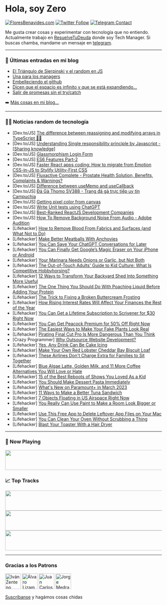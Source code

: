 # Hola, soy Zero

[![FloresBenavides.com](https://img.shields.io/website?down_message=oops&label=MiBlog&style=for-the-badge&up_message=online&url=https%3A%2F%2Ffloresbenavides.com)](https://floresbenavides.com) [![Twitter Follow](https://img.shields.io/twitter/follow/ZeroDragon?color=%231DA1F2&label=Follow&logo=twitter&logoColor=ffffff&style=for-the-badge)](https://twitter.com/zerodragon) [![Telegram Contact](https://img.shields.io/badge/escr%C3%ADbeme-ZeroDragon-%2326A5E4?style=for-the-badge&logo=telegram)](https://t.me/zerodragon)

Me gusta crear cosas y experimentar con tecnología que no entiendo.
Actualmente trabajo en [ResuelveTuDeuda](http://github.com/resuelve) donde soy Tech Manager.
Si buscas chamba, mandame un mensaje en [telegram](https://t.me/zerodragon).

---

### 📕 Últimas entradas en mi blog
<!-- BLOG-POST-LIST:START -->
- [El Triángulo de Sierpinski y el random en JS](https://floresbenavides.com/el-triangulo-de-sierpinski-y-el-random-en-js/)
- [Una para los managers](https://floresbenavides.com/una-para-los-managers/)
- [Embelleciendo el github](https://floresbenavides.com/embelleciendo-el-github/)
- [Dicen que el espacio es infinito y que se está expandiendo…](https://floresbenavides.com/dicen-que-el-espacio-es-infinito-y-que-se-esta-expandiendo/)
- [Salir de promesas sin el try/catch](https://floresbenavides.com/salir-de-promesas-sin-el-try-catch/)
<!-- BLOG-POST-LIST:END -->

➡️ [Más cosas en mi blog...](https://floresbenavides.com)

---

### 👨‍💻 Noticias random de tecnología
<!-- TECH-POSTS:START -->
- [Dev.to/JS] [The difference between reassigning and modifying arrays in TypeScript 👨‍💻](https://dev.to/xaypanya/the-difference-between-reassigning-and-modifying-arrays-in-typescript-14am)
- [Dev.to/JS] [Understanding Single responsibility principle by Javascript - [Sharing knowledge]](https://dev.to/emhat098/understanding-single-responsibility-principle-by-javascript-sharing-knowledge-1442)
- [Dev.to/JS] [Glassmorphism Login Form](https://dev.to/aa82851391/glassmorphism-login-form-5dl4)
- [Dev.to/JS] [ES6 Features Part-2](https://dev.to/amansingh/es6-features-part-2-4abn)
- [Dev.to/JS] [Faster React apps coding: How to migrate from Emotion CSS-in-JS to Stylify Utility-First CSS](https://dev.to/machy8/faster-react-apps-coding-how-to-migrate-from-emotion-css-in-js-to-stylify-utility-first-css-1okb)
- [Dev.to/JS] [Fluxactive Complete - Prostate Health Solution, Benefits, Complaints &amp; Warnings?](https://dev.to/fluxactivecom17/fluxactive-complete-prostate-health-solution-benefits-complaints-warnings-532j)
- [Dev.to/JS] [Difference between useMemo and useCallback](https://dev.to/imvedanshmehra/difference-between-usememo-and-usecallback-1h7b)
- [Dev.to/JS] [Đá Gà Thomo SV388 - Trang đá gà trực tiếp uy tín Campuchia](https://dev.to/dagathomo_sv388/da-ga-thomo-sv388-trang-da-ga-truc-tiep-uy-tin-campuchia-eol)
- [Dev.to/JS] [Getting pixel color from canvas](https://dev.to/con/getting-pixel-color-from-canvas-270h)
- [Dev.to/JS] [Write Unit tests using ChatGPT](https://dev.to/deepeshk1204/unit-tests-with-chatgpt-14ge)
- [Dev.to/JS] [Best-Ranked ReactJS Development Companies](https://dev.to/hetavi21/best-ranked-reactjs-development-companies-1gib)
- [Dev.to/JS] [How To Remove Background Noise From Audio - Adobe Audition](https://dev.to/vincod/how-to-remove-background-noise-from-audio-adobe-audition-224p)
- [Lifehacker] [How to Remove Blood From Fabrics and Surfaces &lpar;and What Not to Do&rpar;](https://lifehacker.com/how-to-remove-blood-from-fabrics-and-surfaces-and-what-1850157321)
- [Lifehacker] [Make Better Meatballs With Anchovies](https://lifehacker.com/make-better-meatballs-with-anchovies-1850156439)
- [Lifehacker] [You Can Save Your ChatGPT Conversations for Later](https://lifehacker.com/you-can-save-your-chatgpt-conversations-for-later-1850157559)
- [Lifehacker] [You Can Finally Get Google’s Magic Eraser on Your iPhone or Android](https://lifehacker.com/you-can-finally-get-google-s-magic-eraser-on-your-iphon-1850157142)
- [Lifehacker] [Your Marinara Needs Onions or Garlic, but Not Both](https://lifehacker.com/your-marinara-needs-onions-or-garlic-but-not-both-1850156719)
- [Lifehacker] [The Out-of-Touch Adults&#39; Guide to Kid Culture: What Is Competitive Hobbyhorsing?](https://lifehacker.com/what-is-competitive-hobbyhorsing-1850156770)
- [Lifehacker] [12 Ways to Transform Your Backyard Shed Into Something More Useful](https://lifehacker.com/12-ways-to-transform-your-backyard-shed-into-something-1850155913)
- [Lifehacker] [The One Thing You Should Do With Poaching Liquid Before Adding Your Protein](https://lifehacker.com/the-one-thing-you-should-do-with-poaching-liquid-before-1850156303)
- [Lifehacker] [The Trick to Fixing a Broken Buttercream Frosting](https://lifehacker.com/the-trick-to-fixing-a-broken-buttercream-frosting-1850155047)
- [Lifehacker] [How Rising Interest Rates Will Affect Your Finances the Rest of the Year](https://lifehacker.com/how-rising-interest-rates-will-affect-your-finances-the-1850155359)
- [Lifehacker] [You Can Get a Lifetime Subscription to Scrivener for $30 Right Now](https://lifehacker.com/you-can-get-a-lifetime-subscription-to-scrivener-for-3-1850155969)
- [Lifehacker] [You Can Get Peacock Premium for 50% Off Right Now](https://lifehacker.com/you-can-get-peacock-premium-for-50-off-right-now-1850155513)
- [Lifehacker] [The Easiest Ways to Make Your Fake Plants Look Real](https://lifehacker.com/the-easiest-ways-to-make-your-fake-plants-look-real-1850155426)
- [Lifehacker] [Pirating Final Cut Pro Is More Dangerous Than You Think](https://lifehacker.com/pirating-final-cut-pro-is-more-dangerous-than-you-think-1850154779)
- [Crazy Programmer] [Why Outsource Website Development?](https://www.thecrazyprogrammer.com/2023/02/why-outsource-website-development.html)
- [Lifehacker] [Yes, Any Drink Can Be Cake Icing](https://lifehacker.com/yes-any-drink-can-be-cake-icing-1850155174)
- [Lifehacker] [Make Your Own Red Lobster Cheddar Bay Biscuit Loaf](https://lifehacker.com/make-your-own-red-lobster-cheddar-bay-biscuit-loaf-1850152900)
- [Lifehacker] [These Airlines Don&#39;t Charge Extra for Families to Sit Together](https://lifehacker.com/these-airlines-dont-charge-extra-for-families-to-sit-to-1850152473)
- [Lifehacker] [Blue Algae Latte, Golden Milk, and 11 More Coffee Alternatives You Will Love or Hate](https://lifehacker.com/blue-algae-latte-golden-milk-and-11-more-coffee-alter-1850153484)
- [Lifehacker] [15 of the Best Reboots of Shows You Loved As a Kid](https://lifehacker.com/15-of-the-best-reboots-of-shows-you-loved-as-a-kid-1850145098)
- [Lifehacker] [You Should Make Dessert Pasta Immediately](https://lifehacker.com/you-should-make-dessert-pasta-immediately-1850151506)
- [Lifehacker] [What&#39;s New on Paramount+ in March 2023](https://lifehacker.com/whats-new-on-paramount-in-march-2023-1850151677)
- [Lifehacker] [11 Ways to Make a Better Tuna Sandwich](https://lifehacker.com/11-ways-to-make-a-better-tuna-sandwich-1850150470)
- [Lifehacker] [7 Objects Floating in US Airspace Right Now](https://lifehacker.com/7-objects-floating-in-us-airspace-right-now-1850151473)
- [Lifehacker] [You Really Can Use Paint to Make a Room Look Bigger or Smaller](https://lifehacker.com/you-really-can-use-paint-to-make-a-room-look-bigger-or-1850150388)
- [Lifehacker] [Use This Free App to Delete Leftover App Files on Your Mac](https://lifehacker.com/use-this-free-app-to-delete-leftover-app-files-on-your-1850150940)
- [Lifehacker] [You Can Clean Your Oven Without Scrubbing a Thing](https://lifehacker.com/you-can-clean-your-oven-without-scrubbing-a-thing-1850151228)
- [Lifehacker] [Blast Your Toaster With a Hair Dryer](https://lifehacker.com/blast-your-toaster-with-a-hair-dryer-1850150896)<!-- TECH-POSTS:END -->

---

### 🎵 Now Playing
<a href="https://spotify-now-playing-dun.vercel.app/now-playing?open"><img src="https://spotify-now-playing-dun.vercel.app/now-playing" width="540" height="64"></a>

### 📈 Top Tracks
<a href="https://spotify-now-playing-dun.vercel.app/top-tracks?i=1&open"><img src="https://spotify-now-playing-dun.vercel.app/top-tracks?i=1" width="540" height="64"></a>
<a href="https://spotify-now-playing-dun.vercel.app/top-tracks?i=2&open"><img src="https://spotify-now-playing-dun.vercel.app/top-tracks?i=2" width="540" height="64"></a>
<a href="https://spotify-now-playing-dun.vercel.app/top-tracks?i=3&open"><img src="https://spotify-now-playing-dun.vercel.app/top-tracks?i=3" width="540" height="64"></a>

---

### Gracias a los Patrons
[<img src="https://avatars.githubusercontent.com/u/243380?v=4" alt="Iván Zenteno" width="50px">](https://github.com/k001) [<img src="https://avatars.githubusercontent.com/u/19955639?v=4" alt="Álvaro Lizama" width="50px">](https://github.com/alvarolizama) [<img src="https://avatars.githubusercontent.com/u/2718753?v=4" alt="Juan Carlos Ruiz" width="50px">](https://github.com/JuanCrg90) [<img src="https://avatars.githubusercontent.com/u/37025?v=4" alt="Jorge Medrano" width="50px">](https://github.com/h1pp1e) 

[Suscríbanse](https://www.patreon.com/zerodragon) y hagámos cosas chidas
